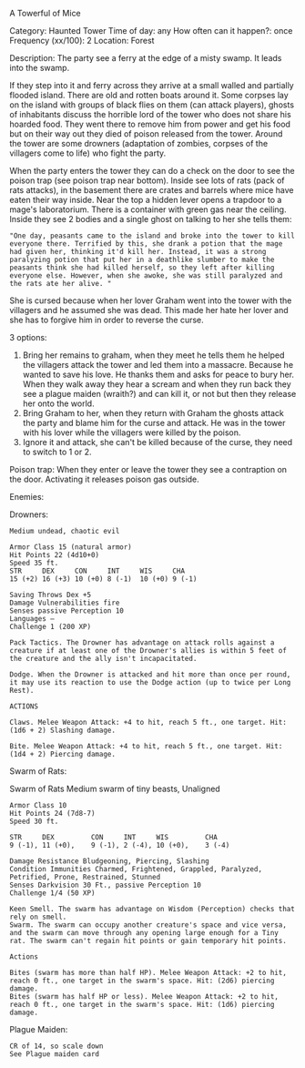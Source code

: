 A Towerful of Mice

Category: Haunted Tower
Time of day: any
How often can it happen?: once
Frequency (xx/100): 2
Location: Forest

Description: The party see a ferry at the edge of a misty swamp. It leads into the swamp. 

If they step into it and ferry across they arrive at a small walled and partially flooded island. There are old and rotten boats around it. Some corpses lay on the island with groups of black flies on them (can attack players), ghosts of inhabitants discuss the horrible lord of the tower who does not share his hoarded food. They went there to remove him from power and get his food but on their way out they died of poison released from the tower. Around the tower are some drowners (adaptation of zombies, corpses of the villagers come to life) who fight the party.

When the party enters the tower they can do a check on the door to see the poison trap (see poison trap near bottom). Inside see lots of rats (pack of rats attacks), in the basement there are crates and barrels where mice have eaten their way inside. Near the top a hidden lever opens a trapdoor to a mage's laboratorium. There is a container with green gas near the ceiling. Inside they see 2 bodies and a single ghost on talking to her she tells them:

	"One day, peasants came to the island and broke into the tower to kill everyone there. Terrified by this, she drank a potion that the mage had given her, thinking it'd kill her. Instead, it was a strong paralyzing potion that put her in a deathlike slumber to make the peasants think she had killed herself, so they left after killing everyone else. However, when she awoke, she was still paralyzed and the rats ate her alive. "

She is cursed because when her lover Graham went into the tower with the villagers and he assumed she was dead. This made her hate her lover and she has to forgive him in order to reverse the curse.

3 options:

1.	Bring her remains to graham, when they meet he tells them he helped the villagers attack the tower and led them into a massacre. Because he wanted to save his love. He thanks them and asks for peace to bury her. When they walk away they hear a scream and when they run back they see a plague maiden (wraith?) and can kill it, or not but then they release her onto the world.
2.	Bring Graham to her, when they return with Graham the ghosts attack the party and blame him for the curse and attack. He was in the tower with his lover while the villagers were killed by the poison.
3.	Ignore it and attack, she can't be killed because of the curse, they need to switch to 1 or 2.

Poison trap: When they enter or leave the tower they see a contraption on the door. Activating it releases poison gas outside. 

Enemies:

Drowners:

	Medium undead, chaotic evil

	Armor Class 15 (natural armor)
	Hit Points 22 (4d10+0)
	Speed 35 ft.
	STR 	DEX 	CON 	INT 	WIS 	CHA
	15 (+2) 16 (+3) 10 (+0) 8 (-1) 	10 (+0) 9 (-1)

	Saving Throws Dex +5
	Damage Vulnerabilities fire
	Senses passive Perception 10
	Languages —
	Challenge 1 (200 XP)

	Pack Tactics. The Drowner has advantage on attack rolls against a creature if at least one of the Drowner's allies is within 5 feet of the creature and the ally isn't incapacitated.

	Dodge. When the Drowner is attacked and hit more than once per round, it may use its reaction to use the Dodge action (up to twice per Long Rest).
	
	ACTIONS

	Claws. Melee Weapon Attack: +4 to hit, reach 5 ft., one target. Hit: (1d6 + 2) Slashing damage.

	Bite. Melee Weapon Attack: +4 to hit, reach 5 ft., one target. Hit: (1d4 + 2) Piercing damage. 


Swarm of Rats:

Swarm of Rats
Medium swarm of tiny beasts, Unaligned

    Armor Class 10
    Hit Points 24 (7d8-7)
    Speed 30 ft.

	STR 	DEX 	 	CON	 	INT 	WIS 		CHA
	9 (-1),	11 (+0),	9 (-1),	2 (-4),	10 (+0),	3 (-4)

    Damage Resistance Bludgeoning, Piercing, Slashing
    Condition Immunities Charmed, Frightened, Grappled, Paralyzed, Petrified, Prone, Restrained, Stunned
    Senses Darkvision 30 Ft., passive Perception 10
    Challenge 1/4 (50 XP)

    Keen Smell. The swarm has advantage on Wisdom (Perception) checks that rely on smell.
    Swarm. The swarm can occupy another creature's space and vice versa, and the swarm can move through any opening large enough for a Tiny rat. The swarm can't regain hit points or gain temporary hit points.

	Actions

    Bites (swarm has more than half HP). Melee Weapon Attack: +2 to hit, reach 0 ft., one target in the swarm's space. Hit: (2d6) piercing damage.
    Bites (swarm has half HP or less). Melee Weapon Attack: +2 to hit, reach 0 ft., one target in the swarm's space. Hit: (1d6) piercing damage.

Plague Maiden:
	
	CR of 14, so scale down
	See Plague maiden card